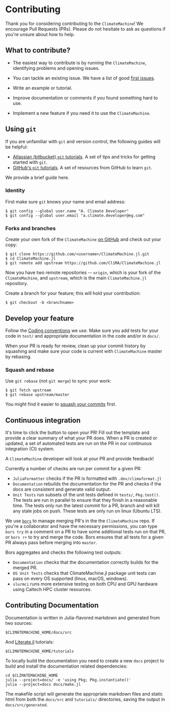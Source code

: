 # Contributing

Thank you for considering contributing to the `ClimateMachine`! We encourage
Pull Requests (PRs). Please do not hesitate to ask as questions if you're
unsure about how to help.

## What to contribute?

- The easiest way to contribute is by running the `ClimateMachine`, identifying
  problems and opening issues.

- You can tackle an existing issue. We have a list of good [first
  issues](https://github.com/CliMA/ClimateMachine.jl/issues?q=is%3Aopen+is%3Aissue+label%3A%22good+first+issue%22).

- Write an example or tutorial.

- Improve documentation or comments if you found something hard to use.

- Implement a new feature if you need it to use the `ClimateMachine`.

## Using `git`

If you are unfamiliar with `git` and version control, the following guides
will be helpful:

- [Atlassian (bitbucket) `git`
  tutorials](https://www.atlassian.com/git/tutorials). A set of tips and tricks
  for getting started with `git`.
- [GitHub's `git` tutorials](https://try.github.io/). A set of resources from
  GitHub to learn `git`.

We provide a brief guide here.

### Identity

First make sure `git` knows your name and email address:

```
$ git config --global user.name "A. Climate Developer"
$ git config --global user.email "a.climate.developer@eg.com"
```

### Forks and branches

Create your own fork of the `ClimateMachine` [on
GitHub](https://github.com/CliMA/ClimateMachine.jl) and check out your copy:

```
$ git clone https://github.com/<username>/ClimateMachine.jl.git
$ cd ClimateMachine.jl
$ git remote add upstream https://github.com/CliMA/ClimateMachine.jl
```

Now you have two remote repositories -- `origin`, which is your fork of the
`ClimateMachine`, and `upstream`, which is the main `ClimateMachine.jl`
repository.

Create a branch for your feature; this will hold your contribution:

```
$ git checkout -b <branchname>
```

## Develop your feature

Follow the [Coding conventions](@ref) we use. Make sure you add tests
for your code in `test/` and appropriate documentation in the code and/or
in `docs/`.

When your PR is ready for review, clean up your commit history by squashing
and make sure your code is current with `ClimateMachine` master by rebasing.

### Squash and rebase

Use `git rebase` (not `git merge`) to sync your work:

```
$ git fetch upstream
$ git rebase upstream/master
```

You might find it easier to [squash your
commits](https://github.com/edx/edx-platform/wiki/How-to-Rebase-a-Pull-Request#squash-your-changes)
first.

## Continuous integration

It's time to click the button to open your PR! Fill out the template and
provide a clear summary of what your PR does. When a PR is created or
updated, a set of automated tests are run on the PR in our continuous
integration (CI) system.

A `ClimateMachine` developer will look at your PR and provide feedback!

Currently a number of checks are run per commit for a given PR:

- `JuliaFormatter` checks if the PR is formatted with `.dev/climaformat.jl`
- `Documentation` rebuilds the documentation for the PR and checks if the docs are consistent and generate valid output.
- `Unit Tests` run subsets of the unit tests defined in `tests/`, `Pkg.test()`.  The tests are run in parallel to ensure that they finish in a reasonable time.  The tests only run the latest commit for a PR, branch and will kill any stale jobs on push.  These tests are only run on linux (Ubuntu LTS).

We use [`bors`](https://bors.tech/) to manage merging PR's in the the `ClimateMachine` repo.
If you're a collaborator and have the necessary permissions, you can type
`bors try` in a comment on a PR to have some additional tests run on that
PR, or `bors r+` to try and merge the code.  Bors ensures that all tests
for a given PR always pass before merging into `master`.

Bors aggregates and checks the following test outputs:
- `Documentation` checks that the documentation correctly builds for the merged PR.
- `OS Unit Tests` checks that ClimateMachine.jl package unit tests can pass on every OS supported (linux, macOS, windows).
- `slurmci` runs more extensive testing on both CPU and GPU hardware using Caltech HPC cluster resources.

## Contributing Documentation

Documentation is written in Julia-flavored markdown and generated from two sources:
```
$CLIMATEMACHINE_HOME/docs/src
```
And [Literate.jl](https://fredrikekre.github.io/Literate.jl/v2/) tutorials:
```
$CLIMATEMACHINE_HOME/tutorials
```

To locally build the documentation you need to create a new `docs` project
to build and install the documentation related dependencies:

```
cd $CLIMATEMACHINE_HOME
julia --project=docs/ -e 'using Pkg; Pkg.instantiate()'
julia --project=docs docs/make.jl
```

The makefile script will generate the appropriate markdown files and
static html from both the `docs/src` and `tutorials/` directories,
saving the output in `docs/src/generated`.
